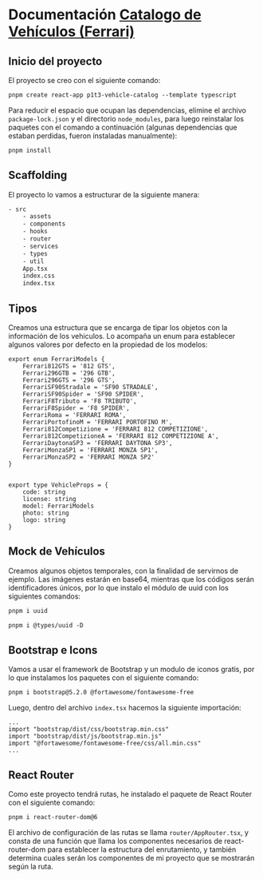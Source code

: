 # Documentación [Catalogo de Vehículos (Ferrari)](https://react-serverles-vehicle-catalog.netlify.app/)

## Inicio del proyecto

El proyecto se creo con el siguiente comando:

```txt
pnpm create react-app p1t3-vehicle-catalog --template typescript
```

Para reducir el espacio que ocupan las dependencias, elimine el archivo `package-lock.json` y el directorio `node_modules`, para luego reinstalar los paquetes con el comando a continuación (algunas dependencias que estaban perdidas, fueron instaladas manualmente):

```txt
pnpm install
```

## Scaffolding

El proyecto lo vamos a estructurar de la siguiente manera:

```txt
- src
    - assets
    - components
    - hooks
    - router
    - services
    - types
    - util
    App.tsx
    index.css
    index.tsx
```

## Tipos

Creamos una estructura que se encarga de tipar los objetos con la información de los vehiculos. Lo acompaña un enum para establecer algunos valores por defecto en la propiedad de los modelos:

```tsx
export enum FerrariModels {
    Ferrari812GTS = '812 GTS',
    Ferrari296GTB = '296 GTB',
    Ferrari296GTS = '296 GTS',
    FerrariSF90Stradale = 'SF90 STRADALE',
    FerrariSF90Spider = 'SF90 SPIDER',
    FerrariF8Tributo = 'F8 TRIBUTO',
    FerrariF8Spider = 'F8 SPIDER',
    FerrariRoma = 'FERRARI ROMA',
    FerrariPortofinoM = 'FERRARI PORTOFINO M',
    Ferrari812Competizione = 'FERRARI 812 COMPETIZIONE',
    Ferrari812CompetizioneA = 'FERRARI 812 COMPETIZIONE A',
    FerrariDaytonaSP3 = 'FERRARI DAYTONA SP3',
    FerrariMonzaSP1 = 'FERRARI MONZA SP1',
    FerrariMonzaSP2 = 'FERRARI MONZA SP2'
}


export type VehicleProps = {
    code: string
    license: string
    model: FerrariModels
    photo: string
    logo: string
}
```

## Mock de Vehículos

Creamos algunos objetos temporales, con la finalidad de servirnos de ejemplo. Las imágenes estarán en base64, mientras que los códigos serán identificadores únicos, por lo que instalo el módulo de uuid con los siguientes comandos:

```txt
pnpm i uuid
```

```txt
pnpm i @types/uuid -D
```

## Bootstrap e Icons

Vamos a usar el framework de Bootstrap y un modulo de iconos gratis, por lo que instalamos los paquetes con el siguiente comando:

```txt
pnpm i bootstrap@5.2.0 @fortawesome/fontawesome-free
```

Luego, dentro del archivo `index.tsx` hacemos la siguiente importación:

```tsx
...
import "bootstrap/dist/css/bootstrap.min.css"
import "bootstrap/dist/js/bootstrap.min.js"
import "@fortawesome/fontawesome-free/css/all.min.css"
...
```

## React Router

Como este proyecto tendrá rutas, he instalado el paquete de React Router con el siguiente comando:

```txt
pnpm i react-router-dom@6
```

El archivo de configuración de las rutas se llama `router/AppRouter.tsx`, y consta de una función que llama los componentes necesarios de react-router-dom para establecer la estructura del enrutamiento, y también determina cuales serán los componentes de mi proyecto que se mostrarán según la ruta.

```tsx

```
